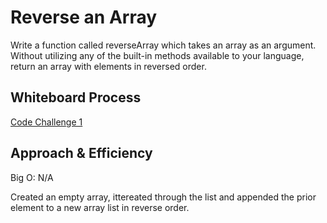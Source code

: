 # Reverse an Array

Write a function called reverseArray which takes an array as an argument. Without utilizing any of the built-in methods available to your language, return an array with elements in reversed order.

## Whiteboard Process

[Code Challenge 1](code_challenge1.png)

## Approach & Efficiency

Big O: N/A

Created an empty array, ittereated through the list and appended the prior element to a new array list in reverse order.
